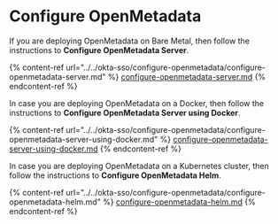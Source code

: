 # Configure OpenMetadata

If you are deploying OpenMetadata on Bare Metal, then follow the instructions to **Configure OpenMetadata Server**.

{% content-ref url="../../okta-sso/configure-openmetadata/configure-openmetadata-server.md" %}
[configure-openmetadata-server.md](../../okta-sso/configure-openmetadata/configure-openmetadata-server.md)
{% endcontent-ref %}

In case you are deploying OpenMetadata on a Docker, then follow the instructions to **Configure OpenMetadata Server using Docker**.

{% content-ref url="../../okta-sso/configure-openmetadata/configure-openmetadata-server-using-docker.md" %}
[configure-openmetadata-server-using-docker.md](../../okta-sso/configure-openmetadata/configure-openmetadata-server-using-docker.md)
{% endcontent-ref %}

In case you are deploying OpenMetadata on a Kubernetes cluster, then follow the instructions to **Configure OpenMetadata Helm**.

{% content-ref url="../../okta-sso/configure-openmetadata/configure-openmetadata-helm.md" %}
[configure-openmetadata-helm.md](../../okta-sso/configure-openmetadata/configure-openmetadata-helm.md)
{% endcontent-ref %}
